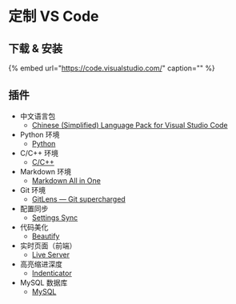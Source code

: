# 定制 VS Code

## 下载 & 安装

{% embed url="https://code.visualstudio.com/" caption="" %}

## 插件

* 中文语言包
  * [Chinese \(Simplified\) Language Pack for Visual Studio Code](https://marketplace.visualstudio.com/items?itemName=MS-CEINTL.vscode-language-pack-zh-hans)
* Python 环境
  * [Python](https://marketplace.visualstudio.com/items?itemName=ms-python.python)
* C/C++ 环境
  * [C/C++](https://marketplace.visualstudio.com/items?itemName=ms-vscode.cpptools)
* Markdown 环境
  * [Markdown All in One](https://marketplace.visualstudio.com/items?itemName=yzhang.markdown-all-in-one)
* Git 环境
  * [GitLens — Git supercharged](https://marketplace.visualstudio.com/items?itemName=eamodio.gitlens)
* 配置同步
  * [Settings Sync](https://marketplace.visualstudio.com/items?itemName=Shan.code-settings-sync)
* 代码美化
  * [Beautify](https://marketplace.visualstudio.com/items?itemName=HookyQR.beautify)
* 实时页面（前端）
  * [Live Server](https://marketplace.visualstudio.com/items?itemName=ritwickdey.LiveServer)
* 高亮缩进深度
  * [Indenticator](https://marketplace.visualstudio.com/items?itemName=SirTori.indenticator)
* MySQL 数据库
  * [MySQL](https://marketplace.visualstudio.com/items?itemName=formulahendry.vscode-mysql)

